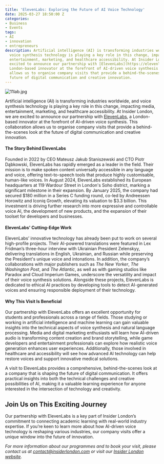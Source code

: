 ```yaml
---
title: 'ElevenLabs: Exploring the Future of AI Voice Technology'
date: 2025-03-27 18:50:00 Z
categories:
- Business
- Events
tags:
- AI
- innovation
- entrepreneurs
description: Artificial intelligence (AI) is transforming industries worldwide, and
  voice synthesis technology is playing a key role in this change, impacting media,
  entertainment, marketing, and healthcare accessibility. At Insider London, we are
  excited to announce our partnership with [ElevenLabs](https://elevenlabs.io/), a
  London-based innovator at the forefront of AI-driven voice synthesis. This collaboration
  allows us to organise company visits that provide a behind-the-scenes look at the
  future of digital communication and creative innovation.
---
```


![11lab.jpg](/uploads/11lab.jpg)

Artificial intelligence (AI) is transforming industries worldwide, and voice synthesis technology is playing a key role in this change, impacting media, entertainment, marketing, and healthcare accessibility. At Insider London, we are excited to announce our partnership with [ElevenLabs](https://elevenlabs.io/), a London-based innovator at the forefront of AI-driven voice synthesis. This collaboration allows us to organise company visits that provide a behind-the-scenes look at the future of digital communication and creative innovation.

#### The Story Behind ElevenLabs

Founded in 2022 by CEO Mateusz Jakub Staniszewski and CTO Piotr Dąbkowski, ElevenLabs has rapidly emerged as a leader in the field. Their mission is to make spoken content universally accessible in any language and voice, offering text-to-speech tools that produce highly customisable, human-like voices. In August 2024, ElevenLabs established its European headquarters at 119 Wardour Street in London's Soho district, marking a significant milestone in their expansion. By January 2025, the company had secured $180 million in a Series C funding round, co-led by Andreessen Horowitz and Iconiq Growth, elevating its valuation to $3.3 billion. This investment is driving further research into more expressive and controllable voice AI, the development of new products, and the expansion of their toolset for developers and businesses.

#### ElevenLabs' Cutting-Edge Work

ElevenLabs’ innovative technology has already been put to work on several high-profile projects. Their AI-powered translations were featured in Lex Fridman’s three-hour interview with Ukrainian President Zelenskyy, delivering translations in English, Ukrainian, and Russian while preserving the President's unique voice and intonations. In addition, the company’s collaborations with major publishers such as *The New Yorker*, *The Washington Post*, and *The Atlantic*, as well as with gaming studios like Paradox and Cloud Imperium Games, underscore the versatility and impact of their voice synthesis solutions. Alongside these projects, ElevenLabs is dedicated to ethical AI practices by developing tools to detect AI-generated voices and ensuring responsible deployment of their technology.

#### Why This Visit Is Beneficial

Our partnership with ElevenLabs offers an excellent opportunity for students and professionals across a range of fields. Those studying or working in artificial intelligence and machine learning can gain valuable insights into the technical aspects of voice synthesis and natural language processing. Media and digital marketing enthusiasts will learn how AI-driven audio is transforming content creation and brand storytelling, while game developers and entertainment professionals can explore how realistic voice generation enhances user experiences. Additionally, those involved in healthcare and accessibility will see how advanced AI technology can help restore voices and support innovative medical solutions.

A visit to ElevenLabs provides a comprehensive, behind-the-scenes look at a company that is shaping the future of digital communication. It offers practical insights into both the technical challenges and creative possibilities of AI, making it a valuable learning experience for anyone interested in the intersection of technology and creativity.

## Join Us on This Exciting Journey

Our partnership with ElevenLabs is a key part of Insider London’s commitment to connecting academic learning with real-world industry expertise. If you’re keen to learn more about how AI-driven voice technology is reshaping various industries, our company visits offer a unique window into the future of innovation.

*For more information about our programmes and to book your visit, please contact us at [contact@insiderlondon.com](mailto:contact@insiderlondon.com) or visit our [Insider London website](https://www.insiderlondon.com/).*
